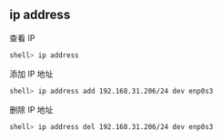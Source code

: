 ## ip address

查看 IP

```sh
shell> ip address
```

添加 IP 地址

```sh
shell> ip address add 192.168.31.206/24 dev enp0s3
```

删除 IP 地址

```sh
shell> ip address del 192.168.31.206/24 dev enp0s3
```
